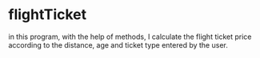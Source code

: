 # flightTicket
in this program, with the help of methods, I calculate the flight ticket price according to the distance, age and ticket type entered by the user.
